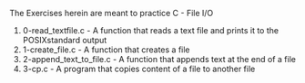The Exercises herein are meant to practice C - File I/O
1. 0-read_textfile.c - A function that reads a text file and prints it to the POSIXstandard output
2. 1-create_file.c - A function that creates a file
3. 2-append_text_to_file.c - A function that appends text at the end of a file
4. 3-cp.c - A program that copies content of a file to another file
